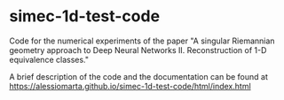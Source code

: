 # simec-1d-test-code
 Code for the numerical experiments of the paper "A singular Riemannian geometry approach to Deep Neural Networks II. Reconstruction of 1-D equivalence classes."
 
A brief description of the code and the documentation can be found at https://alessiomarta.github.io/simec-1d-test-code/html/index.html
